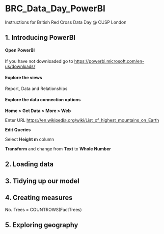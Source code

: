 # BRC_Data_Day_PowerBI #
Instructions for British Red Cross Data Day @ CUSP London


## 1. Introducing PowerBI ##

#### Open PowerBI ####
If you have not downloaded go to <https://powerbi.microsoft.com/en-us/downloads/>

#### Explore the views ####
Report, Data and Relationships

#### Explore the data connection options ####

**Home > Get Data > More > Web**

Enter URL <https://en.wikipedia.org/wiki/List_of_highest_mountains_on_Earth>

**Edit Queries**

Select **Height m** column

**Transform** and change from **Text** to **Whole Number**

## 2. Loading data ##


## 3. Tidying up our model ##


## 4. Creating measures ##

No. Trees = COUNTROWS(FactTrees)


## 5. Exploring geography ##




